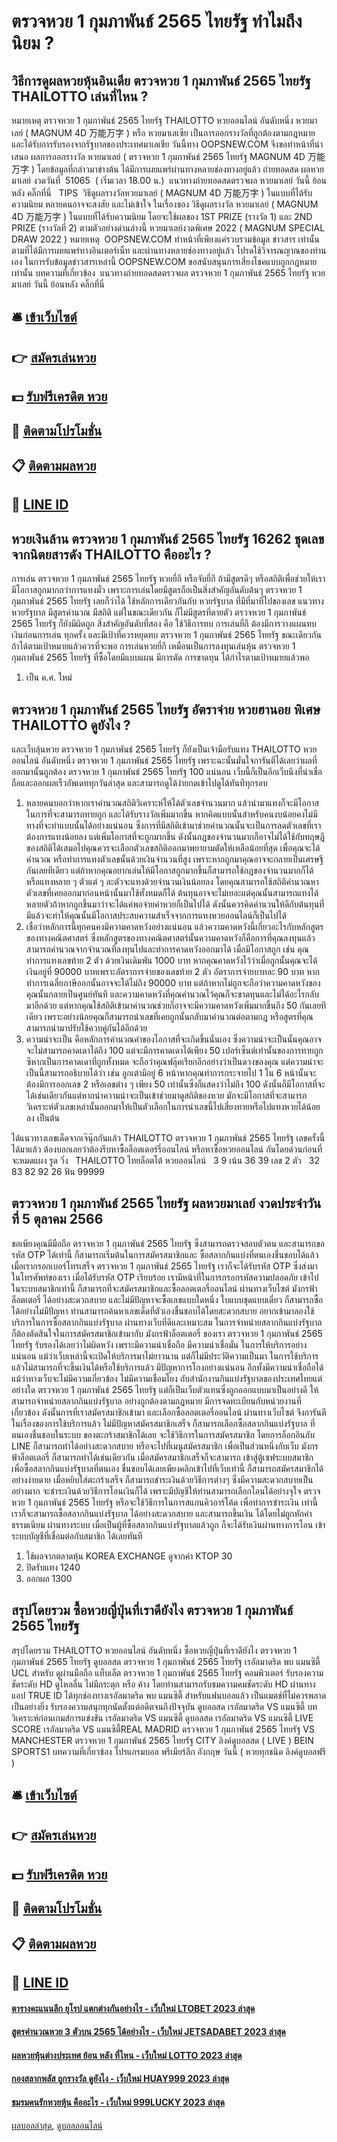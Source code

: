 # ตรวจหวย 1 กุมภาพันธ์ 2565 ไทยรัฐ ทำไมถึงนิยม ?
## วิธีการดูผลหวยหุ้นอินเดีย ตรวจหวย 1 กุมภาพันธ์ 2565 ไทยรัฐ THAILOTTO เล่นที่ไหน ?
หมายเหตุ ตรวจหวย 1 กุมภาพันธ์ 2565 ไทยรัฐ THAILOTTO หวยออนไลน์ อันดับหนึ่ง หวยมาเลย์ ( MAGNUM 4D 万能万字 ) หรือ หวยมาเลเซีย เป็นการออกรางวัลที่ถูกต้องตามกฎหมาย และได้รับการรับรองจากรัฐบาลของประเทศมาเลเชีย
วันนี้ทาง OOPSNEW.COM จึงขอทำหน้าที่นำเสนอ ผลการออกรางวัล หวยมาเลย์ ( ตรวจหวย 1 กุมภาพันธ์ 2565 ไทยรัฐ MAGNUM 4D 万能万字 ) โดยข้อมูลที่กล่าวมาข่างต้น ได้มีการเผยแพร่ผ่านทางหลายช่องทางอยู่แล้ว
ถ่ายทอดสด ผลหวยมาเลย์ งวดวันที่  51065  ( เริ่มเวลา 18.00 น.)
 แนวทางถ่ายทอดสดตรวจผล หวยมาเลย์ วันนี้ ย้อนหลัง คลิ๊กที่นี่  
TIPS  วิธีดูผลรางวัลหวยมาเลย์ ( MAGNUM 4D 万能万字 ) ในแบบที่ได้รับความนิยม
หลายคนอาจจะสงสัย และไม่เข้าใจ ในเรื่องของ วิธีดูผลรางวัล หวยมาเลย์ ( MAGNUM 4D 万能万字 ) ในแบบที่ได้รับความนิยม โดยจะใช้ผลของ 1ST PRIZE (รางวัล 1) และ 2ND PRIZE (รางวัลที่ 2) ตามตัวอย่างด่านล่างนี้
หวยมาเลย์งวดพิเศษ 2022 ( MAGNUM SPECIAL DRAW 2022 )
หมายเหตุ  OOPSNEW.COM ทำหน้าที่เพียงแค่รวบรวมข้อมูล ข่าวสาร เท่านั้น ตามที่ได้มีการเผยแพร่ทางอินเตอร์เน็ท และผ่านทางหลายช่องทางอยู่แล้ว โปรดใช้วิจารณญาณของท่านเอง ในการรับข้อมูลข่าวสารเหล่านี้ OOPSNEW.COM ขอสนับสนุนการเสี่ยงโชคแบบถูกกฎหมายเท่านั้น
บทความที่เกี่ยวข้อง
 แนวทางถ่ายทอดสดตรวจผล ตรวจหวย 1 กุมภาพันธ์ 2565 ไทยรัฐ หวยมาเลย์ วันนี้ ย้อนหลัง คลิ๊กที่นี่  

## 🛎 [เข้าเว็บไซต์](https://bit.ly/3BG5bNw)
## 👉 [สมัครเล่นหวย](https://bit.ly/3BG5bNw)
## 💵 [รับฟรีเครดิต หวย](https://bit.ly/3C3mvgS)
## 👑 [ติดตามโปรโมชั่น](https://bit.ly/3C3mvgS)
## 📋 [ติดตามผลหวย](https://bit.ly/3C3mvgS)
## 📱 [LINE ID](https://bit.ly/3C3mvgS)

## หวยเงินล้าน ตรวจหวย 1 กุมภาพันธ์ 2565 ไทยรัฐ 16262 ชุดเลขจากนิตยสารดัง THAILOTTO คืออะไร ?
การเล่น ตรวจหวย 1 กุมภาพันธ์ 2565 ไทยรัฐ หวยยี่กี หรือจับยี่กี ถ้ามีสูตรดีๆ หรือสถิติเพื่อช่วยให้เรามีโอกาสถูกมากกว่าการแทงมั่ว เพราะการเล่นโดยมีสูตรถือเป็นสิ่งสำคัญอันดับต้นๆ ตรวจหวย 1 กุมภาพันธ์ 2565 ไทยรัฐ เลยก็ว่าได้ ใช้หลักการเดียวกันกับ หวยรัฐบาล ที่มีที่มาที่ไปของเลข แนวทางหวยรัฐบาล มีสูตรคำนวณ มีสถิติ แต่ในขณะเดียวกัน ก็ไม่มีสูตรที่ตายตัว ตรวจหวย 1 กุมภาพันธ์ 2565 ไทยรัฐ ก็ยังมีผิดถูก สิ่งสำคัญอันดับที่สอง คือ ใช้วิธีการทบ การเล่นยี่กี ต้องมีการวางแผนทบเงินก่อนการเล่น ทุกครั้ง และมีเป้าที่ควรหยุดทบ ตรวจหวย 1 กุมภาพันธ์ 2565 ไทยรัฐ ขณะเดียวกันถ้าได้ตามเป้าหมายแล้วควรที่จะพอ การเล่นหวยยี่กี เหมือนเป็นการลงทุนเล่นหุ้น ตรวจหวย 1 กุมภาพันธ์ 2565 ไทยรัฐ ที่ซื้อโดยมีแบบแผน มีการตัด การขาดทุน ได้กำไรตามเป้าหมายแล้วพอ
1. เป็น ค.ศ. ใหม่

## ตรวจหวย 1 กุมภาพันธ์ 2565 ไทยรัฐ อัตราจ่าย หวยฮานอย พิเศษ THAILOTTO ดูยังไง ?
และเว็บลุ้นหวย ตรวจหวย 1 กุมภาพันธ์ 2565 ไทยรัฐ ก็ยังเป็นเจ้ามือรับแทง THAILOTTO หวยออนไลน์ อันดับหนึ่ง ตรวจหวย 1 กุมภาพันธ์ 2565 ไทยรัฐ เพราะฉะนั้นมั่นใจการันตีได้เลยว่าผลที่ออกมานั้นถูกต้อง ตรวจหวย 1 กุมภาพันธ์ 2565 ไทยรัฐ 100 แน่นอน
เว็บนี้ก็เป็นอีกเว็บนึงที่น่าเชื่อถือและออกผลเร็วอัพเดททุกวันล่าสุด และสามารถดูได้ง่ายกดเข้าไปดูได้ทันทีทุกรอบ
1. หลายคนบอกว่าหากเราคำนวณสถิติวิเคราะห์ให้ได้ตัวเลขจำนวนมาก แล้วนำมาแทงก็จะมีโอกาสในการที่จะสามารถทายถูก และได้รับรางวัลเพิ่มมากขึ้น หากคิดแบบนั้นสำหรับคนงบน้อยคงไม่มีทางที่จะทำแบบนั้นได้อย่างแน่นอน ซึ่งการที่มีสถิติเข้ามาช่วยคำนวณนั้นจะเป็นการลดตัวเลขที่เราต้องการแทงน้อยลง แต่เพิ่มโอกาสที่จะถูกมากขึ้น ดังนั้นกฎของจำนวนมากก็อาจไม่ได้ใช้กับทฤษฎีของสถิติได้เสมอไปคุณควรจะเลือกตัวเลขสถิติออกมาพยายามตัดให้เหลือน้อยที่สุด เพื่อคุณจะได้คำนวณ หรือทำการแทงตัวเลขนั้นด้วยเงินจำนวนที่สูง เพราะหากถูกมาคุณอาจจะกลายเป็นเศรษฐีกันเลยทีเดียว แต่ถ้าหากคุณอยากเล่นให้มีโอกาสถูกมากขึ้นก็สามารถใช้กฎของจำนวนมากก็ได้หรือแทงหลาย ๆ ตัวแต่ ๆ ละตัวจะแทงด้วยจำนวนเงินน้อยลง โดยคุณสามารถใช้สถิติคำนวณหาตัวเลขที่เคยออกมาก่อนหน้านั้นมาใช้ทั้งหมดก็ได้ ต้นทุนอาจจะไม่เยอะแต่คุณนั้นสามารถแทงได้หลายตัวถ้าหากถูกขึ้นมาว่าจะได้แค่พอจ่ายค่าหวยก็เป็นไปได้ ดังนั้นควรคิดคำนวนให้ดีกับต้นทุนที่มีแล้วจะทำให้คุณนั้นมีโอกาสประสบความสำเร็จจากการแทงหวยออนไลน์ก็เป็นไปได้
2. เชื่อว่าหลักการนี้ทุกคนคงมีความคาดหวังอย่างแน่นอน แล้วความคาดหวังนี้เกี่ยวอะไรกับหลักสูตรของทางคณิตศาสตร์ ซึ่งหลักสูตรของทางคณิตศาสตร์นั้นความคาดหวังก็คือการที่คุณลงทุนแล้วสามารถคำนวณจากจำนวณที่ลงทุนไปและทำการคาดหวังออกมาได้ เมื่อมีโอกาสถูก เช่น คุณทำการแทงเลขท้าย 2 ตัว ด้วยเงินเดิมพัน 1000 บาท หากคุณคาดหวังไว้ว่าเมื่อถูกนั้นคุณจะได้เงินอยู่ที่ 90000 บาทเพราะอัตราการจ่ายของเลขท้าย 2 ตัว อัตราการจ่ายบาทละ 90 บาท หากทำการเฉลี่ยภาษีออกนั้นอาจจะได้ไม่ถึง 90000 บาท แต่ถ้าหากไม่ถูกจะถือว่าความคาดหวังของคุณนั้นกลายเป็นศูนย์ทันที และความคาดหวังที่คุณคำนวณไว้คุณก็จะขาดทุนและไม่ได้อะไรกลับมาอีกด้วย แต่หากคุณใช้สถิติเข้ามาคำนวณช่วยก็อาจจะมีความคาดหวังเพิ่มมากขึ้นถึง 50 กันเลยทีเดียว เพราะอย่างน้อยคุณก็สามารถนำเลขที่เคยถูกนั้นกลับมาคำนวณต่อตามกฎ หรือสูตรที่คุณสามารถนำมาปรับใช้ควบคู่กันได้อีกด้วย
3. ความน่าจะเป็น คือหลักการคำนวณค่าของโอกาสที่จะเกิดขึ้นนั่นเอง ซึ่งความน่าจะเป็นนั้นคุณอาจจะไม่สามารถคาดเดาได้ถึง 100 แต่จะมีการคาดเดาได้เพียง 50 เปอร์เซ็นต์เท่านั้นของการทายถูกซึหากเป็นการคาดเดาที่ถูกทั้งหมด จะถือว่าคุณฟลุ๊คเรียกอีกอย่างว่าเป็นดวงของคุณ แต่ความน่าจะเป็นนี้สามารถอธิบายได้ว่า เช่น ลูกเต๋ามีอยู่ 6 หน้าหากคุณทำการกระจายไป 1 ใน 6 หน้านั้นจะต้องมีการออกเลข 2 หรือเลขต่าง ๆ เพียง 50 เท่านั้นซึ่งก็แสดงว่าไม่ถึง 100 ดังนั้นก็มีโอกาสที่จะได้เช่นเดียวกันแต่หากนำความน่าจะเป็นเข้าช่วยมาดูสถิติของหวย มักจะมีโอกาสที่จะสามารถวิเคราะห์ตัวเลขเหล่านั้นออกมาให้เป็นตัวเลือกในการนำเลขนี้ไปเสี่ยงทายหรือไปแทงหวยได้น้อยลง เป็นต้น

ได้แนวทางเลขเด็ดจากเจ๊นุ๊กกันแล้ว THAILOTTO ตรวจหวย 1 กุมภาพันธ์ 2565 ไทยรัฐ เลขครั้งนี้ได้มาแล้ว ต้องบอกเลยว่าต้องรีบหาซื้อล็อตเตอร์รี่ออนไลน์ หรือหาซื้อหวยออนไลน์ กันโดยด่วนก่อนที่จะหมดแผง
รูด วิ่ง   THAILOTTO ไทยล็อตโต้ หวยออนไลน์   3 9
เน้น 36 39
เลข 2 ตัว   32 83 82 92 26
ฟัน 99999

## ตรวจหวย 1 กุมภาพันธ์ 2565 ไทยรัฐ ผลหวยมาเลย์ งวดประจำวันที่ 5 ตุลาคม 2566
ขอเพียงคุณมีมือถือ ตรวจหวย 1 กุมภาพันธ์ 2565 ไทยรัฐ ซึ่งสามารถตรวจสอบตัวตน และสามารถขอรหัส OTP ได้เท่านี้ ก็สามารถเริ่มต้นในการสมัครสมาชิกและ ซื้อสลากกินแบ่งที่ตนเองชื่นชอบได้แล้ว เมื่อเรากรอกเบอร์โทรเสร็จ ตรวจหวย 1 กุมภาพันธ์ 2565 ไทยรัฐ เราก็จะได้รับรหัส OTP ซึ่งส่งมาในโทรศัพท์ของเรา เมื่อได้รับรหัส OTP เรียบร้อย เรามีหน้าที่ในการกรอกรหัสความปลอดภัย เข้าไปในระบบสมาชิกเท่านี้ ก็สามารถที่จะสมัครสมาชิกและซื้อลอตเตอรี่ออนไลน์ ผ่านทางเว็บไซต์ มังกรฟ้าล็อตเตอรี่ ได้อย่างสะดวกสบาย และไม่มีปัญหาจะซื้อเลขแบบใดหนึ่ง ใบแบบชุดแบบเดี่ยว ก็สามารถซื้อได้อย่างไม่มีปัญหา ท่านสามารถค้นหาเลขเด็ดที่ตัวเองชื่นชอบได้โดยสะดวกสบาย
อยากเข้ามาลองใช้บริการในการซื้อสลากกินแบ่งรัฐบาล ผ่านทางเว็บที่ดีและเหมาะสม ในการจำหน่ายสลากกินแบ่งรัฐบาล ก็ต้องตัดสินใจในการสมัครสมาชิกเข้ามากับ มังกรฟ้าล็อตเตอรี่ ของเรา ตรวจหวย 1 กุมภาพันธ์ 2565 ไทยรัฐ รับรองได้เลยว่าไม่ผิดหวัง เพราะมีความน่าเชื่อถือ มีความน่าเชื่อมั่น ในการให้บริการอย่างแน่นอน แม้ว่าเว็บเหล่านี้จะเปิดให้บริการมาไม่ยาวนาน แต่ก็ไม่มีประวัติความเป็นมา ในการใช้บริการแล้วไม่สามารถที่จะขึ้นเงินได้หรือใช้บริการแล้ว มีปัญหาการโกงอย่างแน่นอน อีกทั้งมีความน่าเชื่อถือได้ แม้ว่าทางเว็บจะไม่มีความเกี่ยวข้อง ไม่มีความเชื่อมโยง กับสำนักงานกินแบ่งรัฐบาลของประเทศไทยแต่อย่างใด ตรวจหวย 1 กุมภาพันธ์ 2565 ไทยรัฐ แต่ก็เป็นเว็บตัวแทนซึ่งถูกออกแบบมาเป็นอย่างดี ให้สามารถจำหน่ายสลากกินแบ่งรัฐบาล อย่างถูกต้องตามกฎหมาย
มีการจดทะเบียนกับหน่วยงานที่เกี่ยวข้อง ดังนั้นการที่เราสมัครสมาชิกเข้ามา และเลือกซื้อลอตเตอรี่ออนไลน์ ผ่านทางเว็บไซต์ จึงการันตีในเรื่องของการใช้บริการแล้ว ไม่มีปัญหาสมัครสมาชิกเสร็จ ก็สามารถเลือกซื้อสลากกินแบ่งรัฐบาล ที่ตนเองชื่นชอบในระบบ ของตะกร้าสมาชิกได้เลย จะใช้วิธีการในการสมัครสมาชิก โดยการล็อกอินกับ LINE ก็สามารถทำได้อย่างสะดวกสบาย หรือจะไปที่เมนูสมัครสมาชิก เพื่อเป็นส่วนหนึ่งกับเว็บ มังกรฟ้าล็อตเตอรี่ ก็สามารถทำได้เช่นเดียวกัน เมื่อสมัครสมาชิกเสร็จก็จะสามารถ เข้าสู่ตู้เซฟระบบสมาชิก เพื่อซื้อสลากกินแบ่งรัฐบาลที่ตนเอง ชื่นชอบได้เลยเพียงคลิกเข้าไปที่เว็บเท่านี้ ก็สามารถสมัครสมาชิกได้อย่างง่ายดาย
เมื่อหยิบใส่ตะกร้าเสร็จ ก็สามารถชำระเงินด้วยวิธีการต่างๆ ซึ่งมีความสะดวกสบายเป็นอย่างมาก จะชำระเงินด้วยวิธีการโอนเงินก็ได้ เพราะมีบัญชีให้ท่านสามารถเลือกโอนได้อย่างจุใจ ตรวจหวย 1 กุมภาพันธ์ 2565 ไทยรัฐ หรือจะใช้วิธีการในการสแกนคิวอาร์โค้ด เพื่อทำการชำระเงิน เท่านี้เราก็จะสามารถซื้อสลากกินแบ่งรัฐบาล ได้อย่างสะดวกสบาย และสามารถขึ้นเงิน ได้โดยไม่ถูกหักค่าธรรมเนียม ผ่านทางระบบ เมื่อเป็นผู้ที่ซื้อสลากกินแบ่งรัฐบาลแล้วถูก ก็จะได้รับเงินผ่านทางการโอน เข้าระบบบัญชีที่เชื่อมต่อกับสมาชิก ได้เลยทันที
1. ใช้ผลจากตลาดหุ้น KOREA EXCHANGE ดูจากค่า KTOP 30
2. ปิดรับแทง 1240
3. ออกผล 1300

## สรุปโดยรวม ซื้อหวยญี่ปุ่นที่เราดียังไง ตรวจหวย 1 กุมภาพันธ์ 2565 ไทยรัฐ
สรุปโดยรวม THAILOTTO หวยออนไลน์ อันดับหนึ่ง ซื้อหวยญี่ปุ่นที่เราดียังไง ตรวจหวย 1 กุมภาพันธ์ 2565 ไทยรัฐ ดูบอลสด ตรวจหวย 1 กุมภาพันธ์ 2565 ไทยรัฐ เรอัลมาดริด พบ แมนซิตี้ UCL สำหรับ ดูผ่านมือถือ แท็บเล็ต ตรวจหวย 1 กุมภาพันธ์ 2565 ไทยรัฐ คอมพิวเตอร์ รับรองความชัดระดับ HD ดูไหลลื่น ไม่มีกระตุก หรือ ค้าง โดยท่านสามารถรับชมความคมชัดระดับ HD ผ่านทางแอป TRUE ID ได้ทุกช่องทางเรอัลมาดริด พบ แมนซิตี้ สำหรับแฟนบอลแล้ว เป็นแมตช์ที่ไม่ควรพลาดเป็นอย่างยิ่ง รับรองความสนุกทุกนัดตั้งแต่อดีตจนถึงปัจจุบัน
ดูบอลสด เรอัลมาดริด VS แมนซิตี้
บทวิเคราะห์ก่อนเกมส์การแข่งขัน เรอัลมาดริด VS แมนซิตี้
ดูบอลสด เรอัลมาดริด VS แมนซิตี้
LIVE SCORE เรอัลมาดริด VS แมนซิตี้REAL MADRID ตรวจหวย 1 กุมภาพันธ์ 2565 ไทยรัฐ VS MANCHESTER ตรวจหวย 1 กุมภาพันธ์ 2565 ไทยรัฐ CITY
ลิงค์ดูบอลสด ( LIVE )
 BEIN SPORTS1 
บทความที่เกี่ยวข้อง
โปรแกรมบอล พรีเมียร์ลีก อังกฤษ วันนี้ ( หวยทุกชนิด ลิงค์ดูบอลฟรี )

## 🛎 [เข้าเว็บไซต์](https://bit.ly/3BG5bNw)
## 👉 [สมัครเล่นหวย](https://bit.ly/3BG5bNw)
## 💵 [รับฟรีเครดิต หวย](https://bit.ly/3C3mvgS)
## 👑 [ติดตามโปรโมชั่น](https://bit.ly/3C3mvgS)
## 📋 [ติดตามผลหวย](https://bit.ly/3C3mvgS)
## 📱 [LINE ID](https://bit.ly/3C3mvgS)

#### [ตารางคะแนนลีก ยุโรป แตกต่างกันอย่างไร - เว็บใหม่ LTOBET 2023 ล่าสุด](https://atom.io/themes/ตารางคะแนนลีก%20ยุโรป%20แตกต่างกันอย่างไร%20-%20เว็บใหม่%20ltobet%202023%20ล่าสุด)
#### [สูตรคํานวณหวย 3 ตัวบน 2565 ได้อย่างไร - เว็บใหม่ JETSADABET 2023 ล่าสุด](https://atom.io/themes/สูตรคํานวณหวย%203%20ตัวบน%202565%20ได้อย่างไร%20-%20เว็บใหม่%20jetsadabet%202023%20ล่าสุด)
#### [ผลหวยหุ้นต่างประเทศ ย้อน หลัง ที่ไหน - เว็บใหม่ LOTTO 2023 ล่าสุด](https://atom.io/themes/ผลหวยหุ้นต่างประเทศ%20ย้อน%20หลัง%20ที่ไหน%20-%20เว็บใหม่%20lotto%202023%20ล่าสุด)
#### [กองสลากพลัส ถูกรางวัล ดูยังไง - เว็บใหม่ HUAY999 2023 ล่าสุด](https://atom.io/themes/กองสลากพลัส%20ถูกรางวัล%20ดูยังไง%20-%20เว็บใหม่%20huay999%202023%20ล่าสุด)
#### [ชมรมคนรักหวยหุ้น คืออะไร - เว็บใหม่ 999LUCKY 2023 ล่าสุด](https://atom.io/themes/ชมรมคนรักหวยหุ้น%20คืออะไร%20-%20เว็บใหม่%20999lucky%202023%20ล่าสุด)

[ผลบอลล่าสุด](https://siamsport.tv "ผลบอลล่าสุด"), [ดูบอลออนไลน์](https://siamsport.tv/ดูบอลสด "ดูบอลออนไลน์")